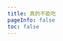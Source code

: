 ```yaml
---
title: 真的不能吃
pageInfo: false
toc: false
---
```


<Food />

<script setup lang="ts">
import Food from "@FoodBlock";
</script>
